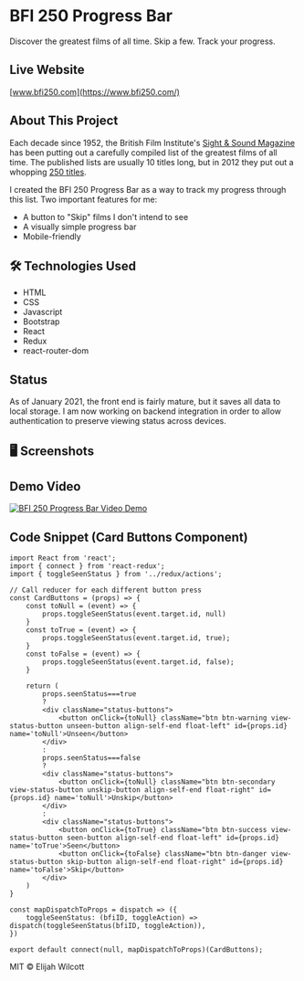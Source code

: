 # BFI 250 Progress Bar

Discover the greatest films of all time. Skip a few. Track your progress.

## Live Website

[www.bfi250.com](https://www.bfi250.com/)

## About This Project

Each decade since 1952, the British Film Institute's [Sight & Sound Magazine](https://en.wikipedia.org/wiki/Sight_%26_Sound) has been putting out a carefully compiled list of the greatest films of all time. The published lists are usually 10 titles long, but in 2012 they put out a whopping [250 titles](https://fanwithamovieyammer.wordpress.com/the-sight-sound-top-250-list/).

I created the BFI 250 Progress Bar as a way to track my progress through this list. Two important features for me:
- A button to "Skip" films I don't intend to see
- A visually simple progress bar
- Mobile-friendly

## :hammer_and_wrench: Technologies Used

- HTML
- CSS
- Javascript
- Bootstrap
- React
- Redux
- react-router-dom

## Status

As of January 2021, the front end is fairly mature, but it saves all data to local storage. I am now working on backend integration in order to allow authentication to preserve viewing status across devices.

## 🖥 Screenshots

## Demo Video

[![BFI 250 Progress Bar Video Demo](http://img.youtube.com/vi/07n1iiyvbys/0.jpg)](http://www.youtube.com/watch?v=07n1iiyvbys "Video Demo")

## Code Snippet (Card Buttons Component)

```
import React from 'react';
import { connect } from 'react-redux';
import { toggleSeenStatus } from '../redux/actions';

// Call reducer for each different button press
const CardButtons = (props) => {
    const toNull = (event) => {
        props.toggleSeenStatus(event.target.id, null)
    }
    const toTrue = (event) => {
        props.toggleSeenStatus(event.target.id, true);
    }
    const toFalse = (event) => {
        props.toggleSeenStatus(event.target.id, false);
    }

    return (
        props.seenStatus===true
        ?
        <div className="status-buttons">
            <button onClick={toNull} className="btn btn-warning view-status-button unseen-button align-self-end float-left" id={props.id} name='toNull'>Unseen</button>
        </div>
        :
        props.seenStatus===false
        ?
        <div className="status-buttons">
            <button onClick={toNull} className="btn btn-secondary view-status-button unskip-button align-self-end float-right" id={props.id} name='toNull'>Unskip</button> 
        </div>
        :
        <div className="status-buttons">
            <button onClick={toTrue} className="btn btn-success view-status-button seen-button align-self-end float-left" id={props.id} name='toTrue'>Seen</button>
            <button onClick={toFalse} className="btn btn-danger view-status-button skip-button align-self-end float-right" id={props.id} name='toFalse'>Skip</button>
        </div>
    )
}

const mapDispatchToProps = dispatch => ({
    toggleSeenStatus: (bfiID, toggleAction) => dispatch(toggleSeenStatus(bfiID, toggleAction)),
})  

export default connect(null, mapDispatchToProps)(CardButtons);

```

MIT © Elijah Wilcott

